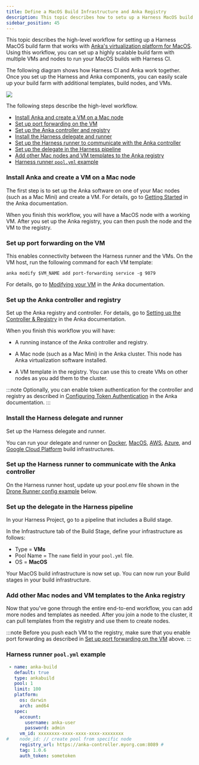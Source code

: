```yaml
---
title: Define a MacOS Build Infrastructure and Anka Registry
description: This topic describes how to setu up a Harness MacOS build farm that uses an Anka registry and controller.
sidebar_position: 45
---
```


This topic describes the high-level workflow for setting up a Harness MacOS build farm that works with [Anka's virtualization platform for MacOS](https://docs.veertu.com/anka/what-is-anka/). Using this workflow, you can set up a highly scalable build farm with multiple VMs and nodes to run your MacOS builds with Harness CI. 

The following diagram shows how Harness CI and Anka work together. Once you set up the Harness and Anka components, you can easily scale up your build farm with additional templates, build nodes, and VMs. 

![](./static/macos-build-infra-with-anka-registry-mult-nodes.png)


The following steps describe the high-level workflow.

- [Install Anka and create a VM on a Mac node](#install-anka-and-create-a-vm-on-a-mac-node)
- [Set up port forwarding on the VM](#set-up-port-forwarding-on-the-vm)
- [Set up the Anka controller and registry](#set-up-the-anka-controller-and-registry)
- [Install the Harness delegate and runner](#install-the-harness-delegate-and-runner)
- [Set up the Harness runner to communicate with the Anka controller](#set-up-the-harness-runner-to-communicate-with-the-anka-controller)
- [Set up the delegate in the Harness pipeline](#set-up-the-delegate-in-the-harness-pipeline)
- [Add other Mac nodes and VM templates to the Anka registry](#add-other-mac-nodes-and-vm-templates-to-the-anka-registry)
- [Harness runner `pool.yml` example](#harness-runner-poolyml-example)


### Install Anka and create a VM on a Mac node
 
 The first step is to set up the Anka software on one of your Mac nodes (such as a Mac Mini) and create a VM. For details, go to [Getting Started](https://docs.veertu.com/anka/anka-virtualization-cli/getting-started/) in the Anka documentation.

 When you finish this workflow, you will have a MacOS node with a working VM. After you set up the Anka registry, you can then push the node and the VM to the registry. 


### Set up port forwarding on the VM
 
 This enables connectivity between the Harness runner and the VMs. On the VM host, run the following command for each VM template:

    anka modify $VM_NAME add port-forwarding service -g 9079

For details, go to [Modifying your VM](https://docs.veertu.com/anka/anka-virtualization-cli/getting-started/modifying-your-vm/) in the Anka documentation.


###  Set up the Anka controller and registry
Set up the Anka registry and controller. For details, go to  [Setting up the Controller & Registry](https://docs.veertu.com/anka/anka-build-cloud/getting-started/setup-controller-and-registry/) in the Anka documentation. 

When you finish this workflow you will have:

* A running instance of the Anka controller and registry.

* A Mac node (such as a Mac Mini) in the Anka cluster. This node has Anka virtualization software installed. 

* A VM template in the registry. You can use this to create VMs on other nodes as you add them to the cluster. 

:::note
Optionally, you can enable token authentication for the controller and registry as described in [Configuring Token Authentication](https://docs.veertu.com/anka/anka-build-cloud/advanced-security-features/token-authentication) in the Anka documentation.
::: 


### Install the Harness delegate and runner
Set up the Harness delegate and runner.  

You can run your delegate and runner on [Docker](define-a-docker-build-infrastructure.md), [MacOS](./define-macos-build-infra-with-anka-registry.md), [AWS](./set-up-an-aws-vm-build-infrastructure.md), [Azure](./define-a-ci-build-infrastructure-in-azure.md), and [Google Cloud Platform](./define-a-ci-build-infrastructure-in-google-cloud-platform.md) build infrastructures.


### Set up the Harness runner to communicate with the Anka controller

On the Harness runner host, update up your pool.env file shown in the [Drone Runner config example](#harness-runner-poolyml-example) below.

### Set up the delegate in the Harness pipeline

In your Harness Project, go to a pipeline that includes a Build stage.

In the Infrastructure tab of the Build Stage, define your infrastructure as follows:

* Type = **VMs**
* Pool Name = The `name` field in your `pool.yml` file.
* OS = **MacOS**

Your MacOS build infrastructure is now set up. You can now run your Build stages in your build infrastructure. 

###  Add other Mac nodes and VM templates to the Anka registry

Now that you've gone through the entire end-to-end workflow, you can add more nodes and templates as needed. After you join a node to the cluster, it can pull templates from the registry and use them to create nodes.

:::note
Before you push each VM to the registry, make sure that you enable port forwarding as described in [Set up port forwarding on the VM](#set-up-port-forwarding-on-the-vm) above.
:::

### Harness runner `pool.yml` example
``` yaml
 - name: anka-build
   default: true
   type: ankabuild
   pool: 1
   limit: 100
   platform:
     os: darwin
     arch: amd64
   spec:
     account:
       username: anka-user
       password: admin
     vm_id: xxxxxxxx-xxxx-xxxx-xxxx-xxxxxxxx 
#    node_id: // create pool from specific node
     registry_url: https://anka-controller.myorg.com:8089 # 
     tag: 1.0.6
     auth_token: sometoken
```
